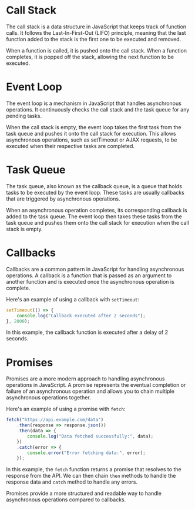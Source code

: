# Call Stack

The call stack is a data structure in JavaScript that keeps track of function calls. It follows the Last-In-First-Out (LIFO) principle, meaning that the last function added to the stack is the first one to be executed and removed.

When a function is called, it is pushed onto the call stack. When a function completes, it is popped off the stack, allowing the next function to be executed.

# Event Loop

The event loop is a mechanism in JavaScript that handles asynchronous operations. It continuously checks the call stack and the task queue for any pending tasks.

When the call stack is empty, the event loop takes the first task from the task queue and pushes it onto the call stack for execution. This allows asynchronous operations, such as setTimeout or AJAX requests, to be executed when their respective tasks are completed.

# Task Queue

The task queue, also known as the callback queue, is a queue that holds tasks to be executed by the event loop. These tasks are usually callbacks that are triggered by asynchronous operations.

When an asynchronous operation completes, its corresponding callback is added to the task queue. The event loop then takes these tasks from the task queue and pushes them onto the call stack for execution when the call stack is empty.

# Callbacks

Callbacks are a common pattern in JavaScript for handling asynchronous operations. A callback is a function that is passed as an argument to another function and is executed once the asynchronous operation is complete.

Here's an example of using a callback with `setTimeout`:

```javascript
setTimeout(() => {
    console.log("Callback executed after 2 seconds");
}, 2000);
```

In this example, the callback function is executed after a delay of 2 seconds.

# Promises

Promises are a more modern approach to handling asynchronous operations in JavaScript. A promise represents the eventual completion or failure of an asynchronous operation and allows you to chain multiple asynchronous operations together.

Here's an example of using a promise with `fetch`:

```javascript
fetch("https://api.example.com/data")
    .then(response => response.json())
    .then(data => {
        console.log("Data fetched successfully:", data);
    })
    .catch(error => {
        console.error("Error fetching data:", error);
    });
```

In this example, the `fetch` function returns a promise that resolves to the response from the API. We can then chain `then` methods to handle the response data and `catch` method to handle any errors.

Promises provide a more structured and readable way to handle asynchronous operations compared to callbacks.
